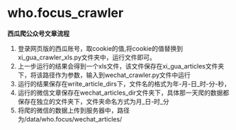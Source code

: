 # who.focus_crawler

**西瓜爬公众号文章流程**
1. 登录网页版的西瓜账号，取cookie的值,将cookie的值替换到xi_gua_crawler_xls.py文件夹中，运行文件即可。
2. 上一步运行的结果会得到一个xls文件，该文件保存在xi_gua_articles文件夹下，将该路径作为参数，输入到wechat_crawler.py文件中运行
3. 运行的结果保存在write_article_dirs下，文件名的格式为年-月-日_时-分-秒，
4. 运行的微信文章保存在wechat_articles_dir文件夹下，具体那一天爬的数据都保存在独立的文件夹下，文件夹命名方式为月_日-时_分
5. 将爬的微信的数据上传到服务器中，路径为/data/who.focus/wechat_articles/